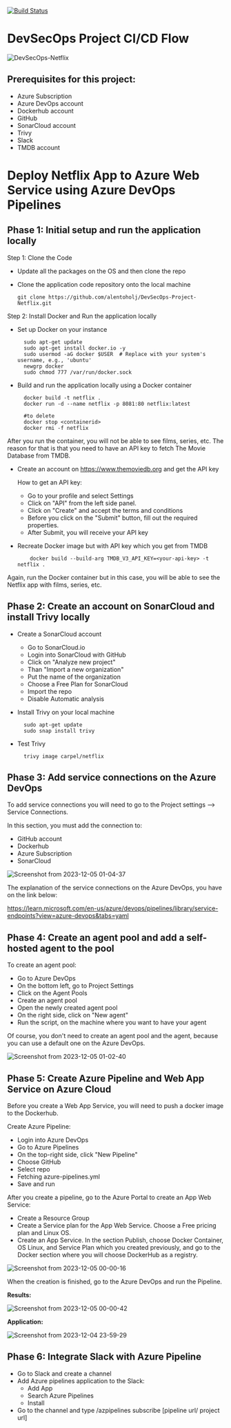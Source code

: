 [![Build Status](https://dev.azure.com/carpel1921/Netflix/_apis/build/status%2Falentoholj.DevSecOps-Project-Netflix?branchName=main)](https://dev.azure.com/carpel1921/Netflix/_build/latest?definitionId=13&branchName=main)

# DevSecOps Project CI/CD Flow

![DevSecOps-Netflix](https://github.com/alentoholj/DevSecOps-Project-Netflix/assets/82238804/eff70b24-821f-4175-82fd-e10f1e174d6a)

## Prerequisites for this project:

- Azure Subscription
- Azure DevOps account
- Dockerhub account
- GitHub
- SonarCloud account
- Trivy
- Slack
- TMDB account

# Deploy Netflix App to Azure Web Service using Azure DevOps Pipelines

## Phase 1: Initial setup and run the application locally

Step 1: Clone the Code

- Update all the packages on the OS and then clone the repo
- Clone the application code repository onto the local machine

      git clone https://github.com/alentoholj/DevSecOps-Project-Netflix.git

Step 2: Install Docker and Run the application locally

- Set up Docker on your instance

        sudo apt-get update
        sudo apt-get install docker.io -y
        sudo usermod -aG docker $USER  # Replace with your system's username, e.g., 'ubuntu'
        newgrp docker
        sudo chmod 777 /var/run/docker.sock

- Build and run the application locally using a Docker container

        docker build -t netflix .
        docker run -d --name netflix -p 8081:80 netflix:latest

        #to delete
        docker stop <containerid>
        docker rmi -f netflix

After you run the container, you will not be able to see films, series, etc. The reason for that is that you need to have an API key to fetch The Movie Database from TMDB.

- Create an account on https://www.themoviedb.org and get the API key

  How to get an API key:

  - Go to your profile and select Settings
  - Click on "API" from the left side panel.
  - Click on "Create" and accept the terms and conditions
  - Before you click on the "Submit" button, fill out the required properties.
  - After Submit, you will receive your API key

- Recreate Docker image but with API key which you get from TMDB

          docker build --build-arg TMDB_V3_API_KEY=<your-api-key> -t netflix .

Again, run the Docker container but in this case, you will be able to see the Netflix app with films, series, etc.

## Phase 2: Create an account on SonarCloud and install Trivy locally

- Create a SonarCloud account

    - Go to SonarCloud.io
    - Login into SonarCloud with GitHub
    - Click on "Analyze new project"
    - Than "Import a new organization"
    - Put the name of the organization
    - Choose a Free Plan for SonarCloud
    - Import the repo
    - Disable Automatic analysis
 
- Install Trivy on your local machine

        sudo apt-get update
        sudo snap install trivy

- Test Trivy

        trivy image carpel/netflix

## Phase 3: Add service connections on the Azure DevOps

To add service connections you will need to go to the Project settings --> Service Connections.

In this section, you must add the connection to:

- GitHub account
- Dockerhub
- Azure Subscription
- SonarCloud

![Screenshot from 2023-12-05 01-04-37](https://github.com/alentoholj/DevSecOps-Project-Netflix/assets/82238804/d9c824d7-47cc-4998-8a92-83c35b249c25)

The explanation of the service connections on the Azure DevOps, you have on the link below:

https://learn.microsoft.com/en-us/azure/devops/pipelines/library/service-endpoints?view=azure-devops&tabs=yaml

## Phase 4: Create an agent pool and add a self-hosted agent to the pool

To create an agent pool:

- Go to Azure DevOps
- On the bottom left, go to Project Settings
- Click on the Agent Pools
- Create an agent pool
- Open the newly created agent pool
- On the right side, click on "New agent"
- Run the script, on the machine where you want to have your agent

Of course, you don't need to create an agent pool and the agent, because you can use a default one on the Azure DevOps.

![Screenshot from 2023-12-05 01-02-40](https://github.com/alentoholj/DevSecOps-Project-Netflix/assets/82238804/5e843338-5a4e-4083-bbf7-01fb598fea46)

## Phase 5: Create Azure Pipeline and Web App Service on Azure Cloud

Before you create a Web App Service, you will need to push a docker image to the Dockerhub.

Create Azure Pipeline:

- Login into Azure DevOps
- Go to Azure Pipelines
- On the top-right side, click "New Pipeline"
- Choose GitHub
- Select repo
- Fetching azure-pipelines.yml
- Save and run

After you create a pipeline, go to the Azure Portal to create an App Web Service:

- Create a Resource Group
- Create a Service plan for the App Web Service. Choose a Free pricing plan and Linux OS.
- Create an App Service. In the section Publish, choose Docker Container, OS Linux, and Service Plan which you created previously, and go to the Docker section where you will choose DockerHub as a registry.

![Screenshot from 2023-12-05 00-00-16](https://github.com/alentoholj/DevSecOps-Project-Netflix/assets/82238804/3c2b0010-bf1c-4938-a452-22d2f8146e2c)

When the creation is finished, go to the Azure DevOps and run the Pipeline.

**Results:**

![Screenshot from 2023-12-05 00-00-42](https://github.com/alentoholj/DevSecOps-Project-Netflix/assets/82238804/8f75ed1f-5b90-417c-b047-89bd79f5916a)

**Application:**

![Screenshot from 2023-12-04 23-59-29](https://github.com/alentoholj/DevSecOps-Project-Netflix/assets/82238804/d2f358b2-9249-4c03-acd3-1afdbbf177ad)


## Phase 6: Integrate Slack with Azure Pipeline

- Go to Slack and create a channel
- Add Azure pipelines application to the Slack:
  - Add App
  - Search Azure Pipelines
  - Install
- Go to the channel and type /azpipelines subscribe [pipeline url/ project url]




